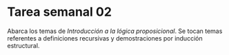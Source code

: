 # Tarea semanal 02
Abarca los temas de *Introducción a la lógica proposicional*.
Se tocan temas referentes a definiciones recursivas y demostraciones
por inducción estructural.